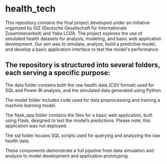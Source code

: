 # health_tech
This repository contains the final project developed under an initiative organized by GIZ (Deutsche Gesellschaft für Internationale Zusammenarbeit) and Yaba LCDA. The project explores the use of simulated health datasets for analysis, modeling, and basic web application development. Our aim was to simulate, analyze, build a predictive model, and develop a basic application interface to test the model's performance.

## The repository is structured into several folders, each serving a specific purpose:
The data folder contains both the raw health data (CSV format) used for SQL and Power BI analysis, and the simulated data generated using Python.

The model folder includes code used for data preprocessing and training a machine learning model.

The flask_app folder contains the files for a basic web application, built using Flask, designed to test the model’s predictions. Please note, this application was not deployed.

The sql folder houses SQL scripts used for querying and analyzing the raw health data.

These components demonstrate a full pipeline from data simulation and analysis to model development and application prototyping.